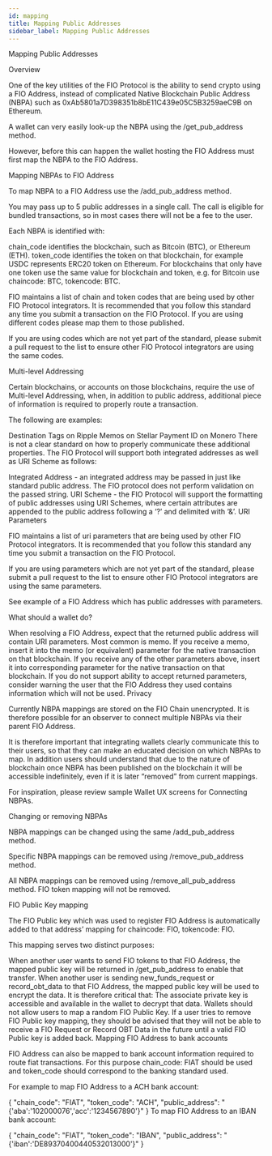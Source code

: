 ```yaml
---
id: mapping
title: Mapping Public Addresses
sidebar_label: Mapping Public Addresses
---
```


Mapping Public Addresses

Overview

One of the key utilities of the FIO Protocol is the ability to send crypto using a FIO Address, instead of complicated Native Blockchain Public Address (NBPA) such as 0xAb5801a7D398351b8bE11C439e05C5B3259aeC9B on Ethereum.

A wallet can very easily look-up the NBPA using the /get_pub_address method.

However, before this can happen the wallet hosting the FIO Address must first map the NBPA to the FIO Address.

Mapping NBPAs to FIO Address

To map NBPA to a FIO Address use the /add_pub_address method.

You may pass up to 5 public addresses in a single call. The call is eligible for bundled transactions, so in most cases there will not be a fee to the user.

Each NBPA is identified with:

chain_code identifies the blockchain, such as Bitcoin (BTC), or Ethereum (ETH).
token_code identifies the token on that blockchain, for example USDC represents ERC20 token on Ethereum.
For blockchains that only have one token use the same value for blockchain and token, e.g. for Bitcoin use chaincode: BTC, tokencode: BTC.

FIO maintains a list of chain and token codes that are being used by other FIO Protocol integrators. It is recommended that you follow this standard any time you submit a transaction on the FIO Protocol. If you are using different codes please map them to those published.

If you are using codes which are not yet part of the standard, please submit a pull request to the list to ensure other FIO Protocol integrators are using the same codes.

Multi-level Addressing

Certain blockchains, or accounts on those blockchains, require the use of Multi-level Addressing, when, in addition to public address, additional piece of information is required to properly route a transaction.

The following are examples:

Destination Tags on Ripple
Memos on Stellar
Payment ID on Monero
There is not a clear standard on how to properly communicate these additional properties. The FIO Protocol will support both integrated addresses as well as URI Scheme as follows:

Integrated Address - an integrated address may be passed in just like standard public address. The FIO protocol does not perform validation on the passed string.
URI Scheme - the FIO Protocol will support the formatting of public addresses using URI Schemes, where certain attributes are appended to the public address following a ‘?’ and delimited with ‘&’.
URI Parameters

FIO maintains a list of uri parameters that are being used by other FIO Protocol integrators. It is recommended that you follow this standard any time you submit a transaction on the FIO Protocol.

If you are using parameters which are not yet part of the standard, please submit a pull request to the list to ensure other FIO Protocol integrators are using the same parameters.

See example of a FIO Address which has public addresses with parameters.

What should a wallet do?

When resolving a FIO Address, expect that the returned public address will contain URI parameters.
Most common is memo. If you receive a memo, insert it into the memo (or equivalent) parameter for the native transaction on that blockchain.
If you receive any of the other parameters above, insert it into corresponding parameter for the native transaction on that blockchain.
If you do not support ability to accept returned parameters, consider warning the user that the FIO Address they used contains information which will not be used.
Privacy

Currently NBPA mappings are stored on the FIO Chain unencrypted. It is therefore possible for an observer to connect multiple NBPAs via their parent FIO Address.

It is therefore important that integrating wallets clearly communicate this to their users, so that they can make an educated decision on which NBPAs to map. In addition users should understand that due to the nature of blockchain once NBPA has been published on the blockchain it will be accessible indefinitely, even if it is later “removed” from current mappings.

For inspiration, please review sample Wallet UX screens for Connecting NBPAs.

Changing or removing NBPAs

NBPA mappings can be changed using the same /add_pub_address method.

Specific NBPA mappings can be removed using /remove_pub_address method.

All NBPA mappings can be removed using /remove_all_pub_address method. FIO token mapping will not be removed.

FIO Public Key mapping

The FIO Public key which was used to register FIO Address is automatically added to that address’ mapping for chaincode: FIO, tokencode: FIO.

This mapping serves two distinct purposes:

When another user wants to send FIO tokens to that FIO Address, the mapped public key will be returned in /get_pub_address to enable that transfer.
When another user is sending new_funds_request or record_obt_data to that FIO Address, the mapped public key will be used to encrypt the data. It is therefore critical that:
The associate private key is accessible and available in the wallet to decrypt that data. Wallets should not allow users to map a random FIO Public Key.
If a user tries to remove FIO Public key mapping, they should be advised that they will not be able to receive a FIO Request or Record OBT Data in the future until a valid FIO Public key is added back.
Mapping FIO Address to bank accounts

FIO Address can also be mapped to bank account information required to route fiat transactions. For this purpose chain_code: FIAT should be used and token_code should correspond to the banking standard used.

For example to map FIO Address to a ACH bank account:

{
	"chain_code": "FIAT",
	"token_code": "ACH",
	"public_address": "{'aba':'102000076','acc':'1234567890'}"
}
To map FIO Address to an IBAN bank account:

{
	"chain_code": "FIAT",
	"token_code": "IBAN",
	"public_address": "{'iban':'DE89370400440532013000'}"
}

